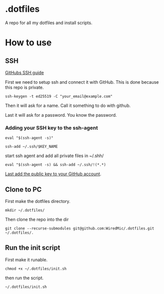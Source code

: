 # .dotfiles
A repo for all my dotfiles and install scripts.

# How to use

## SSH
[GitHubs SSH guide](https://docs.github.com/en/authentication/connecting-to-github-with-ssh/generating-a-new-ssh-key-and-adding-it-to-the-ssh-agent)

First we need to setup ssh and connect it with GitHub. This is done because this repo is private.

`ssh-keygen -t ed25519 -C "your_email@example.com"`

Then it will ask for a name. Call it something to do with github.

Last it will ask for a password. You know the password.

### Adding your SSH key to the ssh-agent


`eval "$(ssh-agent -s)"`

`ssh-add ~/.ssh/$KEY_NAME` 

start ssh agent and add all private files in ~/.shh/

`eval "$(ssh-agent -s) && ssh-add ~/.ssh/!(*.*)`

[Last add the public key to your GitHub account](https://docs.github.com/en/authentication/connecting-to-github-with-ssh/adding-a-new-ssh-key-to-your-github-account).

## Clone to PC

First make the dotfiles directory.

`mkdir ~/.dotfiles/`

Then clone the repo into the dir

`git clone --recurse-submodules git@github.com:WiredMic/.dotfiles.git ~/.dotfiles/.`

## Run the init script

First make it runable.

`chmod +x ~/.dotfiles/init.sh`

then run the script.

`~/.dotfiles/init.sh`
